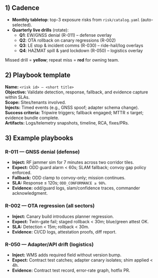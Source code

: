 ## 1) Cadence
- **Monthly tabletop**: top-3 exposure risks from `risk/catalog.yaml` (auto-selected).
- **Quarterly live drills** (rotate):
  - **Q1**: EW/GNSS denial (R-011) – defense overlay
  - **Q2**: OTA rollback on canary regressions (R-002)
  - **Q3**: LE stop & incident comms (R-030) – ride-hail/log overlays
  - **Q4**: HAZMAT spill & yard lockdown (R-050) – logistics overlay

Missed drill = **yellow**; repeat miss = **red** for owning team.

## 2) Playbook template
**Name:** `<risk id> – <short title>`  
**Objective:** Validate detection, response, fallback, and evidence capture within SLAs.  
**Scope:** Sites/tenants involved.  
**Injects:** Timed events (e.g., GNSS spoof; adapter schema change).  
**Success criteria:** Tripwire triggers; fallback engaged; MTTR ≤ target; evidence bundle complete.  
**Artifacts:** Logs/telemetry snapshots, timeline, RCA, fixes/PRs.

## 3) Example playbooks

### R-011 — GNSS denial (defense)
- **Inject:** RF jammer sim for 7 minutes across two corridor tiles.
- **Expect:** ODD guard alarm < 60s; SLAM fallback; convoy gap policy enforced.
- **Fallback:** ODD clamp to convoy-only; mission continues.
- **SLA:** Response ≤ 120s; `ODD_CONFORMANCE ≥ 98%`.
- **Evidence:** odd/guard logs, slam/confidence traces, commander acknowledgment.

### R-002 — OTA regression (all sectors)
- **Inject:** Canary build introduces planner regression.
- **Expect:** Twin-gate fail; staged rollback < 30m; blue/green attest OK.
- **SLA:** Detection < 15m; rollback < 30m.
- **Evidence:** CI/CD logs, attestation proofs, diff report.

### R-050 — Adapter/API drift (logistics)
- **Inject:** WMS adds required field without version bump.
- **Expect:** Contract test catches; adapter canary isolates; shim applied < 4h.
- **Evidence:** Contract test record, error-rate graph, hotfix PR.

